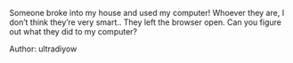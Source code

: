 Someone broke into my house and used my computer! Whoever they are, I don’t think they’re very smart.. They left the browser open. Can you figure out what they did to my computer?

Author: ultradiyow
